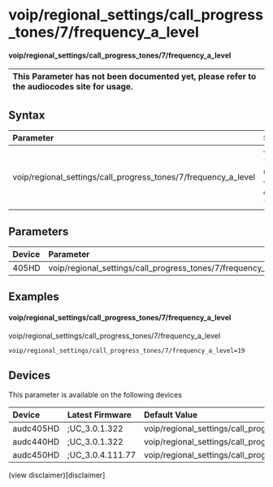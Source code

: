 ﻿---
description: voip/regional_settings/call_progress_tones/7/frequency_a_level
search: false
---

# voip/regional_settings/call_progress_tones/7/frequency_a_level

#### voip/regional_settings/call_progress_tones/7/frequency_a_level


| This Parameter has not been documented yet, please refer to the audiocodes site for usage.  |
| :--- |

## Syntax
| Parameter | Syntax |
| :--- | :--- |
|voip/regional_settings/call_progress_tones/7/frequency_a_level | {% raw %} undefined {% endraw %} |

## Parameters
|Device|Parameter|value|Description|
|:---|:---|:---|:---|
| 405HD | voip/regional_settings/call_progress_tones/7/frequency_a_level |  |  |

## Examples
#### voip/regional_settings/call_progress_tones/7/frequency_a_level

voip/regional_settings/call_progress_tones/7/frequency_a_level

```
voip/regional_settings/call_progress_tones/7/frequency_a_level=19
```

## Devices
This parameter is available on the following devices

| Device | Latest Firmware | Default Value |
|:---|:---|:---|
| audc405HD | ;UC_3.0.1.322 | voip/regional_settings/call_progress_tones/7/frequency_a_level=19 
| audc440HD | ;UC_3.0.1.322 | voip/regional_settings/call_progress_tones/7/frequency_a_level=19 
| audc450HD | ;UC_3.0.4.111.77 | voip/regional_settings/call_progress_tones/7/frequency_a_level=19 

(view disclaimer)[disclaimer]

